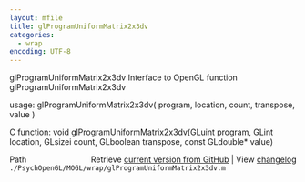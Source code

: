 ```yaml
---
layout: mfile
title: glProgramUniformMatrix2x3dv
categories:
  - wrap
encoding: UTF-8
---
```


glProgramUniformMatrix2x3dv  Interface to OpenGL function glProgramUniformMatrix2x3dv

usage:  glProgramUniformMatrix2x3dv( program, location, count, transpose, value )

C function:  void glProgramUniformMatrix2x3dv(GLuint program, GLint location, GLsizei count, GLboolean transpose, const GLdouble\* value)


<div class="code_header" style="text-align:right;">
  <span style="float:left;">Path&nbsp;&nbsp;</span> <span class="counter">Retrieve <a href=
  "https://raw.github.com/Psychtoolbox-3/Psychtoolbox-3/beta/./PsychOpenGL/MOGL/wrap/glProgramUniformMatrix2x3dv.m">current version from GitHub</a> | View <a href=
  "https://github.com/Psychtoolbox-3/Psychtoolbox-3/commits/beta/./PsychOpenGL/MOGL/wrap/glProgramUniformMatrix2x3dv.m">changelog</a></span>
</div>
<div class="code">
  <code>./PsychOpenGL/MOGL/wrap/glProgramUniformMatrix2x3dv.m</code>
</div>
